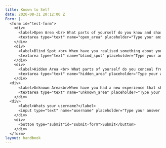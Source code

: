 ```yaml
---
title: Known to Self
date: 2020-08-31 20:12:00 Z
Form: |-
  <form id="test-form">
    <div>
      <label>Open Area <br> What parts of yourself do you know and share with others?</label>
      <textarea type="text" name="open_area" placeholder="Type your answer here"/></textarea>
    </div>
    <div>
      <label>Blind Spot <br> When have you realised something about yourself through your relationships with other people?</label>
      <textarea type="text" name="blind_spot" placeholder="Type your answer here"/></textarea>
    </div>
    <div>
      <label>Hidden Area <br> What parts of yourself do you conceal from others?</label>
      <textarea type="text" name="hidden_area" placeholder="Type your answer here"/></textarea>
    </div>
  <div>
      <label>Unknown Area<br>When have you had a new experience that showed you something new about yourself?</label>
      <textarea type="text" name="unknown_area" placeholder="Type your answer here"/></textarea>
    </div>
  <div>
      <label>Whats your username?</label>
      <input type="text" name="username" placeholder="Type your answer here"/></input>
    </div>
    <div>
      <button type="submit"id="submit-form">Submit</button>
    </div>
  </form>
layout: handbook
---
```


